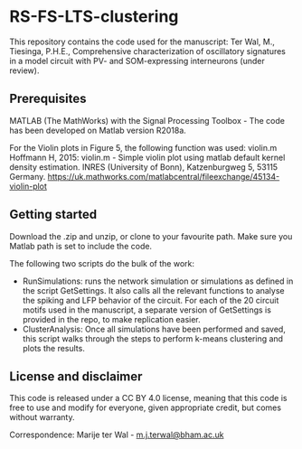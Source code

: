 # RS-FS-LTS-clustering

This repository contains the code used for the manuscript:
Ter Wal, M., Tiesinga, P.H.E.,
Comprehensive characterization of oscillatory signatures in a model circuit with PV- and SOM-expressing interneurons (under review).

## Prerequisites
MATLAB (The MathWorks) with the Signal Processing Toolbox - The code has been developed on Matlab version R2018a.

For the Violin plots in Figure 5, the following function was used: 
violin.m 
Hoffmann H, 2015: violin.m - Simple violin plot using matlab default kernel density estimation. INRES (University of Bonn), Katzenburgweg 5, 53115 Germany.
https://uk.mathworks.com/matlabcentral/fileexchange/45134-violin-plot

## Getting started
Download the .zip and unzip, or clone to your favourite path.
Make sure you Matlab path is set to include the code.

The following two scripts do the bulk of the work:
- RunSimulations: runs the network simulation or simulations as defined in the script GetSettings. It also calls all the relevant functions to analyse the spiking and LFP behavior of the circuit. For each of the 20 circuit motifs used in the manuscript, a separate version of GetSettings is provided in the repo, to make replication easier.
- ClusterAnalysis: Once all simulations have been performed and saved, this script walks through the steps to perform k-means clustering and plots the results.

## License and disclaimer
This code is released under a CC BY 4.0 license, meaning that this code is free to use and modify for everyone, given appropriate credit, but comes without warranty.


Correspondence: Marije ter Wal - m.j.terwal@bham.ac.uk
